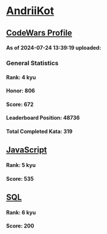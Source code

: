 # [AndriiKot](https://www.codewars.com/users/AndriiKot)
## [CodeWars Profile](https://www.codewars.com/users/AndriiKot)
#### As of 2024-07-24 13:39:19 uploaded:
### General Statistics
#### Rank: 4 kyu
#### Honor: 806
#### Score: 672
#### Leaderboard Position: 48736
#### Total Completed Kata: 319

## [JavaScript](https://github.com/AndriiKot/JavaScript__CodeWars)
#### Rank: 5 kyu
#### Score: 535

## [SQL](https://github.com/AndriiKot/SQL__CodeWars)
#### Rank: 6 kyu
#### Score: 200
